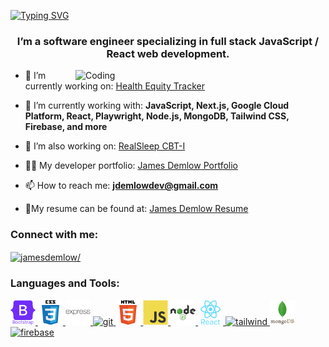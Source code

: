 
[![Typing SVG](https://readme-typing-svg.demolab.com?font=Fira+Code&weight=600&size=30&pause=1000&color=6A3DF7&background=FF4CCE00&center=true&vCenter=true&width=435&lines=Hi+%F0%9F%91%8B%2C+I'm+James+Demlow)](https://git.io/typing-svg)
<h3 align="center">I’m a software engineer specializing in full stack JavaScript / React web development.</h3>
<img align="right" alt="Coding" width="400" src="https://user-images.githubusercontent.com/74038190/212748842-9fcbad5b-6173-4175-8a61-521f3dbb7514.gif">


- 🔭 I’m currently working on: [Health Equity Tracker](https://healthequitytracker.org/)

- 🌱 I’m currently working with: **JavaScript, Next.js, Google Cloud Platform, React, Playwright, Node.js, MongoDB, Tailwind CSS, Firebase, and more**

- 🔭 I’m also working on: [RealSleep CBT-I](https://cbti-app.vercel.app/)

- 👨‍💻 My developer portfolio: [James Demlow Portfolio](https://jamesdemlowdev.com/)

- 📫 How to reach me: **jdemlowdev@gmail.com**

- 📄My resume can be found at: [James Demlow Resume](https://drive.google.com/file/d/1QjhvvjvROp7wPaNEH2pIOfdpvbhaz4QS/view)

<h3 align="left">Connect with me:</h3>
<p align="left">
<!-- <a href="https://codepen.io/jdemlow" target="blank"><img align="center" src="https://raw.githubusercontent.com/rahuldkjain/github-profile-readme-generator/master/src/images/icons/Social/codepen.svg" alt="jdemlow" height="30" width="40" /></a> -->
<a href="https://linkedin.com/in/jamesdemlow/" target="blank"><img align="center" src="https://raw.githubusercontent.com/rahuldkjain/github-profile-readme-generator/master/src/images/icons/Social/linked-in-alt.svg" alt="jamesdemlow/" height="30" width="40" /></a>
</p>

<h3 align="left">Languages and Tools:</h3>
<p align="left"> <a href="https://getbootstrap.com" target="_blank" rel="noreferrer"> <img src="https://raw.githubusercontent.com/devicons/devicon/master/icons/bootstrap/bootstrap-plain-wordmark.svg" alt="bootstrap" width="40" height="40"/> </a> <a href="https://www.w3schools.com/css/" target="_blank" rel="noreferrer"> <img src="https://raw.githubusercontent.com/devicons/devicon/master/icons/css3/css3-original-wordmark.svg" alt="css3" width="40" height="40"/> </a> <a href="https://expressjs.com" target="_blank" rel="noreferrer"> <img src="https://raw.githubusercontent.com/devicons/devicon/master/icons/express/express-original-wordmark.svg" alt="express" width="40" height="40"/> </a><a href="https://git-scm.com/" target="_blank" rel="noreferrer"> <img src="https://www.vectorlogo.zone/logos/git-scm/git-scm-icon.svg" alt="git" width="40" height="40"/> </a> <a href="https://www.w3.org/html/" target="_blank" rel="noreferrer"> <img src="https://raw.githubusercontent.com/devicons/devicon/master/icons/html5/html5-original-wordmark.svg" alt="html5" width="40" height="40"/> </a> <a href="https://developer.mozilla.org/en-US/docs/Web/JavaScript" target="_blank" rel="noreferrer"> <img src="https://raw.githubusercontent.com/devicons/devicon/master/icons/javascript/javascript-original.svg" alt="javascript" width="40" height="40"/> </a><a href="https://nodejs.org" target="_blank" rel="noreferrer"> <img src="https://raw.githubusercontent.com/devicons/devicon/master/icons/nodejs/nodejs-original-wordmark.svg" alt="nodejs" width="40" height="40"/> </a> <a href="https://reactjs.org/" target="_blank" rel="noreferrer"> <img src="https://raw.githubusercontent.com/devicons/devicon/master/icons/react/react-original-wordmark.svg" alt="react" width="40" height="40"/> </a> <a href="https://tailwindcss.com/" target="_blank" rel="noreferrer"> <img src="https://www.vectorlogo.zone/logos/tailwindcss/tailwindcss-icon.svg" alt="tailwind" width="40" height="40"/> </a>  </a> <a href="https://www.mongodb.com/" target="_blank" rel="noreferrer"> <img src="https://raw.githubusercontent.com/devicons/devicon/master/icons/mongodb/mongodb-original-wordmark.svg" alt="mongodb" width="40" height="40"/> </a>  <a href="https://firebase.google.com/" target="_blank" rel="noreferrer"> <img src="https://www.vectorlogo.zone/logos/firebase/firebase-icon.svg" alt="firebase" width="40" height="40"/> </a>  </p>



<!---
[![GitHub Streak](https://streak-stats.demolab.com?user=JDemlow&theme=tokyonight&border_radius=4.6)](https://git.io/streak-stats)

JDemlow/JDemlow is a ✨ special ✨ repository because its `README.md` (this file) appears on your GitHub profile.
You can click the Preview link to take a look at your changes.
--->
